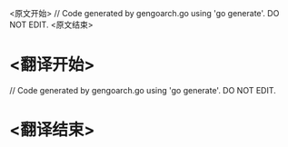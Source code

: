 
<原文开始>
// Code generated by gengoarch.go using 'go generate'. DO NOT EDIT.
<原文结束>

# <翻译开始>
// Code generated by gengoarch.go using 'go generate'. DO NOT EDIT.
# <翻译结束>

